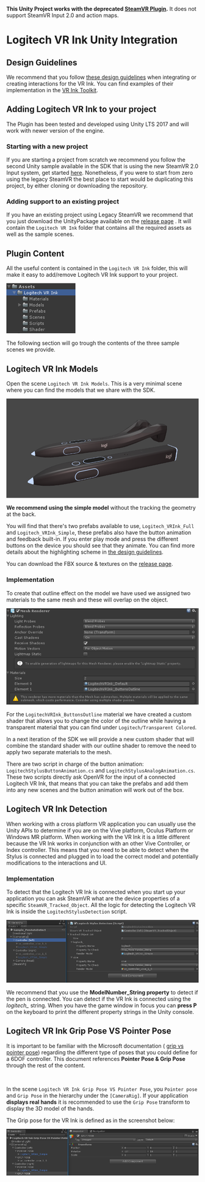 **This Unity Project works with the deprecated [SteamVR Plugin](https://github.com/ValveSoftware/steamvr_unity_plugin/releases/tag/1.2.3).**  It does not support SteamVR Input 2.0 and action maps.

# Logitech VR Ink Unity Integration

## Design Guidelines

We recommend that you follow [these design guidelines](Documentation/DesignGuidelines) when integrating or creating interactions for the VR Ink. You can find examples of their implementation in the [VR Ink Toolkit](Assets/Toolkit).

## Adding Logitech VR Ink to your project

The Plugin has been tested and developed using Unity LTS 2017 and will work with newer version of the engine.

### Starting with a new project

If you are starting a project from scratch we recommend you follow the second Unity sample available in the SDK that is using the new SteamVR 2.0 Input system, get started [here](../../UnitySampleProjects/UnitySample_SteamVR2.0/).
Nonetheless, if you were to start from zero using the legacy SteamVR the best place to start would be duplicating this project, by either cloning or downloading the repository.

### Adding support to an existing project

If you have an existing project using Legacy SteamVR we recommend that you just download the UnityPackage available on the [release page](https://github.com/Logitech/labs_vr_stylus_sdk/releases) . It will contain the `Logitech VR Ink` folder that contains all the required assets as well as the sample scenes.

## Plugin Content

All the useful content is contained in the `Logitech VR Ink` folder, this will make it easy to add/remove Logitech VR Ink support to your project.

![Folder Content](../../../Documentation/Images/UnitySampleLegacy/PluginContent.png)

The following section will go trough the contents of the three sample scenes we provide.

## Logitech VR Ink Models

Open the scene `Logitech VR Ink Models`.
This is a very minimal scene where you can find the models that we share with the SDK.

![Logitech VR Ink Models](../../../Documentation/Images/UnitySampleLegacy/LogitechVRInk.png)

**We recommend using the simple model** without the tracking the geometry at the back.
<br>

You will find that there's two prefabs available to use, `Logitech_VRInk_Full` and `Logitech_VRInk_Simple`, these prefabs also have the button animation and feedback built-in. If you enter play mode and press the different buttons on the device you should see that they animate. You can find more details about the highlighting scheme in [the design guidelines](Documentation/DesignGuidelines).

You can download the FBX source & textures on the [release page](https://github.com/Logitech/labs_vr_stylus_sdk/releases).

### Implementation

To create that outline effect on the model we have used we assigned two materials to the same mesh and these will overlap on the object.

![Material overlap](../../../Documentation/Images/UnitySampleLegacy/MaterialsOverlap.png)

For the `LogitechVRInk_ButtonsOutline` material we have created a custom shader that allows you to change the color of the outline while having a transparent material that you can find under `Logitech/Transparent Colored`.

In a next iteration of the SDK we will  provide a new custom shader that will combine the standard shader with our outline shader to remove the need to apply two separate materials to the mesh.

There are two script in charge of the button animation: `LogitechStylusButtonAnimation.cs` and `LogitechStylusAnalogAnimation.cs`.
These two scripts directly ask OpenVR for the input of a connected Logitech VR Ink, that means that you can take the prefabs and add them into any new scenes and the button animation will work out of the box.

## Logitech VR Ink Detection

When working with a cross platform VR application you can usually use the Unity APIs to determine if you are on the Vive platform, Oculus Platform or Windows MR platform.
When working with the VR Ink it is a little different because the VR Ink works in conjunction with an other Vive Controller, or Index controller.
This means that you need to be able to detect when the Stylus is connected and plugged in to load the correct model and potentially modifications to the interactions and UI.

### Implementation

To detect that the Logitech VR Ink is connected when you start up your application you can ask SteamVR what are the device properties of a specific `SteamVR_Tracked_Object`. All the logic for detecting the Logitech VR Ink is inside the `LogitechStylusDetection` script.

![Pen Detection  in Unity inspector](../../../Documentation/Images/UnitySampleLegacy/LogiPenDetection.png)

We recommend that you use the **ModelNumber_String property** to detect if the pen is connected. You can detect if the VR Ink is connected using the *logitech_* string. When you have the game window in focus you can **press P** on the keyboard to print the different property strings in the Unity console.

## Logitech VR Ink Grip Pose VS Pointer Pose

It is important to be familiar with the Microsoft documentation ( [grip vs pointer pose](https://docs.microsoft.com/en-us/windows/mixed-reality/gestures-and-motion-controllers-in-unity#grip-pose-vs-pointing-pose)) regarding the different type of poses that you could define for a 6DOF controller. This document references **Pointer Pose & Grip Pose** through the rest of the content.

<br>

In the scene `Logitech VR Ink Grip Pose VS Pointer Pose`, you  `Pointer pose` and `Grip Pose` in the hierarchy under the `[CameraRig]`. If your application **displays real hands** it is recommended to use the `Grip Pose` transform to display the 3D model of the hands.

The Grip pose for the VR Ink is defined as in the screenshot below:

![gripVSPointerPose](../../../Documentation/Images/UnitySampleLegacy/GripPoseVSPointerPose.png)
